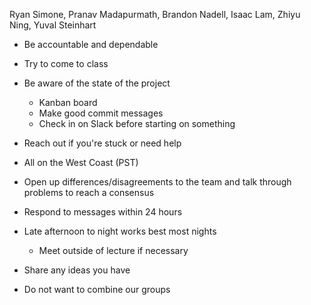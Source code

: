 Ryan Simone, Pranav Madapurmath, Brandon Nadell, Isaac Lam, Zhiyu Ning, Yuval Steinhart

- Be accountable and dependable
- Try to come to class
- Be aware of the state of the project

  - Kanban board
  - Make good commit messages
  - Check in on Slack before starting on something

- Reach out if you're stuck or need help
- All on the West Coast (PST)
- Open up differences/disagreements to the team and talk through problems to reach a consensus
- Respond to messages within 24 hours
- Late afternoon to night works best most nights
  - Meet outside of lecture if necessary
- Share any ideas you have
- Do not want to combine our groups
